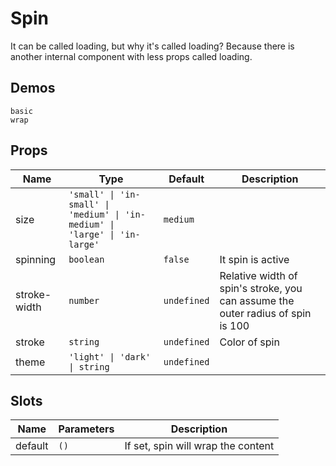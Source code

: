 # Spin
It can be called loading, but why it's called loading? Because there is another internal component with less props called loading.
## Demos
```demo
basic
wrap
```
## Props
|Name|Type|Default|Description|
|-|-|-|-|
|size|`'small' \| 'in-small' \| 'medium' \| 'in-medium' \| 'large' \| 'in-large'`|`medium`||
|spinning|`boolean`|`false`|It spin is active|
|stroke-width|`number`|`undefined`|Relative width of spin's stroke, you can assume the outer radius of spin is 100|
|stroke|`string`|`undefined`|Color of spin|
|theme|`'light' \| 'dark'  \| string`|`undefined`||

## Slots
|Name|Parameters|Description|
|-|-|-|
|default|`()`|If set, spin will wrap the content|